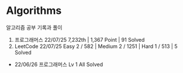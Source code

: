 # Algorithms

알고리즘 공부 기록과 풀이

1. 프로그래머스 22/07/25 7,232th | 1,367 Point | 91 Solved
2. LeetCode 22/07/25 Easy 2 / 582 | Medium 2 / 1251 | Hard 1 / 513 | 5 Solved

- 22/06/26 프로그래머스 Lv 1 All Solved
